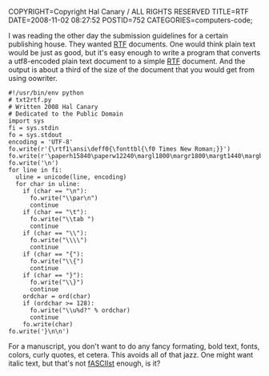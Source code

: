 COPYRIGHT=Copyright Hal Canary / ALL RIGHTS RESERVED
TITLE=RTF
DATE=2008-11-02 08:27:52
POSTID=752
CATEGORIES=computers-code;

I was reading the other day the submission guidelines for a certain publishing house. They wanted [RTF](http://en.wikipedia.org/wiki/Rich_Text_Format) documents. One would think plain text would be just as good, but it's easy enough to write a program that converts a utf8-encoded plain text document to a simple [RTF](http://search.cpan.org/~sburke/RTF-Writer/lib/RTF/Cookbook.pod) document. And the output is about a third of the size of the document that you would get from using oowriter.

    #!/usr/bin/env python
    # txt2rtf.py
    # Written 2008 Hal Canary
    # Dedicated to the Public Domain
    import sys
    fi = sys.stdin
    fo = sys.stdout
    encoding = 'UTF-8'
    fo.write(r'{\rtf1\ansi\deff0{\fonttbl{\f0 Times New Roman;}}')
    fo.write(r'\paperh15840\paperw12240\margl1800\margr1800\margt1440\margb1440\fs24')
    fo.write('\n')
    for line in fi:
      uline = unicode(line, encoding)
      for char in uline:
        if (char == "\n"):
          fo.write("\\par\n")
          continue
        if (char == "\t"):
          fo.write("\\tab ")
          continue
        if (char == "\\"):
          fo.write("\\\\")
          continue
        if (char == "{"):
          fo.write("\\{")
          continue
        if (char == "}"):
          fo.write("\\}")
          continue
        ordchar = ord(char)
        if (ordchar >= 128):
          fo.write("\\u%d?" % ordchar)
          continue
        fo.write(char)
    fo.write('}\n\n')
    

For a manuscript, you don't want to do any fancy formating, bold text, fonts, colors, curly quotes, et cetera. This avoids all of that jazz. One might want italic text, but that's not [fASCIIst](http://everything2.com/title/fASCIIst) enough, is it?
